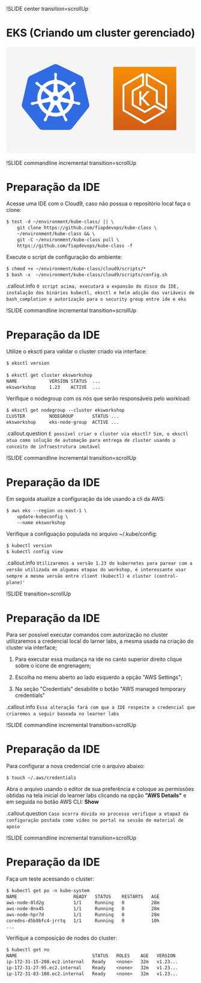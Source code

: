 !SLIDE center transition=scrollUp

# EKS (Criando um cluster gerenciado)

![eks](images/eks.jpeg)

!SLIDE commandline incremental transition=scrollUp

# Preparação da IDE

Acesse uma IDE com o Cloud9, caso não possua o repositório local faça o clone:

	$ test -d ~/environment/kube-class/ || \
		git clone https://github.com/fiapdevops/kube-class \
		~/environment/kube-class && \
		git -C ~/environment/kube-class pull \
		https://github.com/fiapdevops/kube-class -f

Execute o script de configuração do ambiente:

	$ chmod +x ~/environment/kube-class/cloud9/scripts/*
	$ bash -x  ~/environment/kube-class/cloud9/scripts/config.sh

.callout.info `O script acima, executará a expansão do disco da IDE, instalação dos binários kubectl, eksctl e helm adição das variáveis de bash_complation e autorização para o security group entre ide e eks`

!SLIDE commandline incremental transition=scrollUp

# Preparação da IDE

Utilize o eksctl para validar o cluster criado via interface:

	$ eksctl version

	$ eksctl get cluster eksworkshop
	NAME            VERSION STATUS  ...
	eksworkshop     1.23    ACTIVE  ...

Verifique o nodegroup com os nós que serão responsáveis pelo workload:

	$ eksctl get nodegroup --cluster eksworkshop
	CLUSTER         NODEGROUP       STATUS ...
	eksworkshop     eks-node-group  ACTIVE ...

.callout.question `É possível criar o cluster via eksctl? Sim, o eksctl atua como solução de automação para entrega de cluster usando o conceito de infraestrutura imutável`

!SLIDE commandline incremental transition=scrollUp

# Preparação da IDE

Em seguida atualize a configuração da ide usando a cli da AWS:

	$ aws eks --region us-east-1 \
		update-kubeconfig \
		--name eksworkshop

Verifique a configuação populada no arquivo ~/.kube/config:

	$ kubectl version
	$ kubectl config view

.callout.info `Utilizaremos a versão 1.23 do kubernetes para parear com a versão utilizada em algumas etapas do workshop, é interessante usar sempre a mesma versão entre client (kubectl) e cluster (control-plane)'`

!SLIDE transition=scrollUp

# Preparação da IDE

Para ser possível executar comandos com autorização no cluster utilizaremos a credencial local do larner labs, a mesma usada na criação do cluster via interface;

1. Para executar essa mudança na ide no canto superior direito clique sobre o icone de engrenagem;

2. Escolha no menu aberto ao lado esquerdo a opção "AWS Settings";

3. Na seção "Credentials" desabilite o botão "AWS managed temporary credentials"

.callout.info `Essa alteração fará com que a IDE respeite a credencial que criaremos a seguir baseada no learner labs`

!SLIDE commandline incremental transition=scrollUp

# Preparação da IDE

Para configurar a nova credencial crie o arquivo abaixo:

	$ touch ~/.aws/credentials

Abra o arquivo usando o editor de sua preferência e coloque as permissões obtidas na tela inicial do learner labs clicando na opção **"AWS Details"** e em seguida no botão AWS CLI: **Show**

.callout.question `Caso ocorra dúvida no processo verifique a etapa3 da configuração postada como vídeo no portal na sessão de material de apoio`


!SLIDE commandline incremental transition=scrollUp

# Preparação da IDE

Faça um teste acessando o cluster:

	$ kubectl get po -n kube-system
	NAME                     READY   STATUS    RESTARTS   AGE
	aws-node-8ld2g           1/1     Running   0          28m
	aws-node-8nx45           1/1     Running   0          28m
	aws-node-hpr7d           1/1     Running   0          28m
	coredns-d5b9bfc4-jrrtq   1/1     Running   0          10h
	...

Verifique a composição de nodes do cluster:

	$ kubectl get no
	NAME                            STATUS   ROLES    AGE   VERSION
	ip-172-31-15-208.ec2.internal   Ready    <none>   32m   v1.23...
	ip-172-31-27-95.ec2.internal    Ready    <none>   32m   v1.23...
	ip-172-31-83-108.ec2.internal   Ready    <none>   32m   v1.23...
